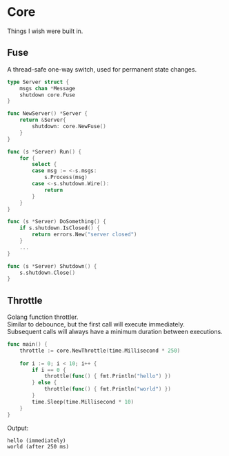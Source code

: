 # Core

Things I wish were built in.

## Fuse

A thread-safe one-way switch, used for permanent state changes.

```go
type Server struct {
    msgs chan *Message
    shutdown core.Fuse
}

func NewServer() *Server {
    return &Server{
        shutdown: core.NewFuse()	
    }
}

func (s *Server) Run() {
    for {
        select {
        case msg := <-s.msgs:
            s.Process(msg)
        case <-s.shutdown.Wire():
            return
        }   
    }
}

func (s *Server) DoSomething() {
    if s.shutdown.IsClosed() {
        return errors.New("server closed")
    }
    ...
}

func (s *Server) Shutdown() {
    s.shutdown.Close()
}
```

## Throttle

Golang function throttler.  
Similar to debounce, but the first call will execute immediately.  
Subsequent calls will always have a minimum duration between executions.

```go
func main() {
    throttle := core.NewThrottle(time.Millisecond * 250)
    
    for i := 0; i < 10; i++ {
        if i == 0 {
            throttle(func() { fmt.Println("hello") })
        } else {
            throttle(func() { fmt.Println("world") })
        }
        time.Sleep(time.Millisecond * 10)
    }
}
```

Output:

```
hello (immediately)
world (after 250 ms)
```

